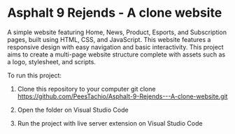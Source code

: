# Asphalt 9 Rejends - A clone website

A simple website featuring Home, News, Product, Esports, and Subscription pages, built using HTML, CSS, and JavaScript.
This website features a responsive design with easy navigation and basic interactivity. This project aims to create a multi-page website structure complete with assets such as a logo, stylesheet, and scripts.

To run this project:
1. Clone this repository to your computer
git clone https://github.com/PeesTachio/Asphalt-9-Rejends---A-clone-website.git

2. Open the folder on Visual Studio Code
3. Run the project with live server extension on Visual Studio Code

